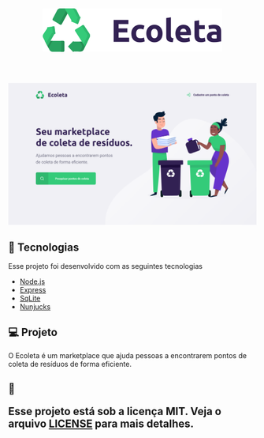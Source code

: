 <header>
  <h1 align="center" style="flex: auto;">
    <img src="/.github/logo.svg" style="max-width: 100%;" />
  </h1>
</header>
<p>
  <img src="/.github/ecoleta.png">
</p>

<h2>
  <g-emoji class="g-emoji" alias="rocket" fallback-src="https://github.githubassets.com/images/icons/emoji/unicode/1f680.png">🚀</g-emoji>
  Tecnologias
</h2>

<p>Esse projeto foi desenvolvido com as seguintes tecnologias</p>
<ul>
  <li><a href="https://nodejs.org/en/">Node.js</a></li>
  <li><a href="https://expressjs.com/pt-br/">Express</a></li>
  <li><a href="https://www.sqlite.org/index.html">SqLite</a></li>
  <li><a href="https://mozilla.github.io/nunjucks/">Nunjucks</a></li>
</ul>

<h2>
  <g-emoji class="g-emoji" alias="computer" fallback-src="https://github.githubassets.com/images/icons/emoji/unicode/1f4bb.png">💻</g-emoji>
  Projeto
</h2>
<p>O Ecoleta é um marketplace que ajuda pessoas a encontrarem pontos de coleta de resíduos de forma eficiente.</p>

<h2>
<g-emoji class="g-emoji" alias="memo" fallback-src="https://github.githubassets.com/images/icons/emoji/unicode/1f4dd.png">📝</g-emoji>
<p>Esse projeto está sob a licença MIT. Veja o arquivo <a href="https://github.com/VHGC1/Next-Level-Week/blob/master/LICENSE">LICENSE</a> para mais detalhes.</p>
</h2>
